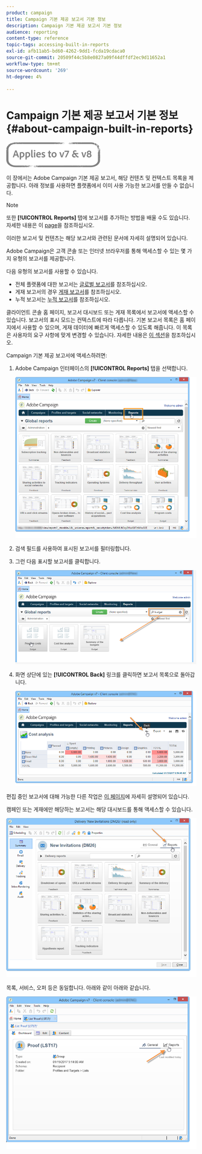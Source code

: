```yaml
---
product: campaign
title: Campaign 기본 제공 보고서 기본 정보
description: Campaign 기본 제공 보고서 기본 정보
audience: reporting
content-type: reference
topic-tags: accessing-built-in-reports
exl-id: afb11ab5-bd60-4262-9dd1-fcda19cdaca0
source-git-commit: 20509f44c5b8e0827a09f44dffdf2ec9d11652a1
workflow-type: tm+mt
source-wordcount: '269'
ht-degree: 4%

---
```


# Campaign 기본 제공 보고서 기본 정보{#about-campaign-built-in-reports}

![](../../assets/common.svg)

이 장에서는 Adobe Campaign 기본 제공 보고서, 해당 컨텐츠 및 컨텍스트 목록을 제공합니다. 아래 정보를 사용하면 플랫폼에서 이미 사용 가능한 보고서를 만들 수 없습니다.

>[!NOTE]
>
>또한 **[!UICONTROL Reports]** 탭에 보고서를 추가하는 방법을 배울 수도 있습니다. 자세한 내용은 이 [page](../../reporting/using/configuring-access-to-the-report.md#defining-the-filtering-options)을 참조하십시오.

이러한 보고서 및 컨텐츠는 해당 보고서와 관련된 문서에 자세히 설명되어 있습니다.

Adobe Campaign은 고객 콘솔 또는 인터넷 브라우저를 통해 액세스할 수 있는 몇 가지 유형의 보고서를 제공합니다.

다음 유형의 보고서를 사용할 수 있습니다.

* 전체 플랫폼에 대한 보고서는 [글로벌 보고서](../../reporting/using/global-reports.md)를 참조하십시오.
* 게재 보고서의 경우 [게재 보고서](../../reporting/using/delivery-reports.md)를 참조하십시오.
* 누적 보고서는 [누적 보고서](../../reporting/using/cumulative-reports.md)를 참조하십시오.

클라이언트 콘솔 홈 페이지, 보고서 대시보드 또는 게재 목록에서 보고서에 액세스할 수 있습니다. 보고서의 표시 모드는 컨텍스트에 따라 다릅니다. 기본 보고서 목록은 홈 페이지에서 사용할 수 있으며, 게재 데이터에 빠르게 액세스할 수 있도록 해줍니다. 이 목록은 사용자의 요구 사항에 맞게 변경할 수 있습니다. 자세한 내용은 [이 섹션](../../reporting/using/about-reports-creation-in-campaign.md)을 참조하십시오.

Campaign 기본 제공 보고서에 액세스하려면:

1. Adobe Campaign 인터페이스의 **[!UICONTROL Reports]** 탭을 선택합니다.

   ![](assets/reporting_access_from_home.png)

1. 검색 필드를 사용하여 표시된 보고서를 필터링합니다.

1. 그런 다음 표시할 보고서를 클릭합니다.

   ![](assets/reporting_edit_a_report.png)

1. 화면 상단에 있는 **[!UICONTROL Back]** 링크를 클릭하면 보고서 목록으로 돌아갑니다.

   ![](assets/reporting_back_button.png)

편집 중인 보고서에 대해 가능한 다른 작업은 [이 페이지](../../reporting/using/actions-on-reports.md)에 자세히 설명되어 있습니다.

캠페인 또는 게재에만 해당하는 보고서는 해당 대시보드를 통해 액세스할 수 있습니다.

![](assets/reporting_on_a_delivery.png)

목록, 서비스, 오퍼 등은 동일합니다. 아래와 같이 아래와 같습니다.

![](assets/reporting_on_an_offer.png)
